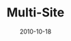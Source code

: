 ---
layout: media
category: media
title: "Multi-Site"
date: 2010-10-18
description: "Multi-Site video from the Game Change weekend service (Surrender)."
tag: 
 - multi-site
video: "http://s3.amazonaws.com/crossroads-media/other-media/video/gamechange02_multisite.mp4"
video-poster: "http://s3.amazonaws.com/crossroads-media/images/gamechange02_multisite_still.jpg"
---